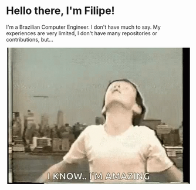 # Hello there, I'm Filipe!
I'm a Brazilian Computer Engineer. I don't have much to say. My experiences are very limited, I don't have many repositories or contributions, but...

<div align="center">
<img src="https://github.com/ReisLipe/ReisLipe/blob/main/work-it-work.gif" alt="Amazing" align="center">
</div>
